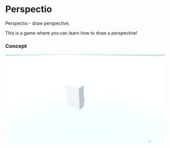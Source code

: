 # Perspectio
Perspectio - draw perspective.

This is a game where you can learn how to draw a perspective!

### Concept

![Concept](.github/concept.gif?raw=true)
